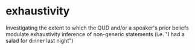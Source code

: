 # exhaustivity
Investigating the extent to which the QUD and/or a speaker's prior beliefs modulate exhaustivity inference of non-generic statements (i.e. "I had a salad for dinner last night")

